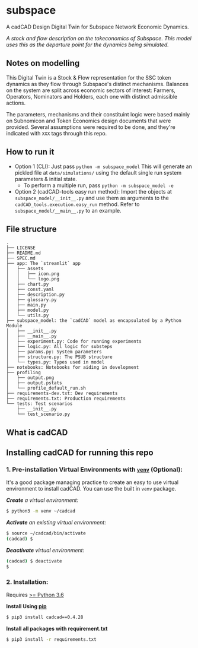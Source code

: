 # subspace

A cadCAD Design Digital Twin for Subspace Network Economic Dynamics.

*A stock and flow description on the tokeconomics of Subspace. This model uses this as the departure point for the dynamics being simulated.*

## Notes on modelling

This Digital Twin is a Stock & Flow representation for the SSC token dynamics as they
flow through Subspace's distinct mechanisms. Balances on the system are split
across economic sectors of interest: Farmers, Operators, Nominators and Holders,
each one with distinct admissible actions.

The parameters, mechanisms and their constituint logic were based mainly on 
Subnomicon and Token Economics design documents that were provided. Several
assumptions were required to be done, and they're indicated with `XXX` tags
through this repo.

## How to run it

- Option 1 (CLI): Just pass `python -m subspace_model`
This will generate an pickled file at `data/simulations/` using the default single run
system parameters & initial state.
    - To perform a multiple run, pass `python -m subspace_model -e`
- Option 2 (cadCAD-tools easy run method): Import the objects at `subspace_model/__init__.py`
and use them as arguments to the `cadCAD_tools.execution.easy_run` method. Refer to `subspace_model/__main__.py` to an example.

## File structure

```
.
├── LICENSE
├── README.md
├── SPEC.md
├── app: The `streamlit` app
│   ├── assets
│   │   ├── icon.png
│   │   └── logo.png
│   ├── chart.py
│   ├── const.yaml
│   ├── description.py
│   ├── glossary.py
│   ├── main.py
│   ├── model.py
│   └── utils.py
├── subspace_model: the `cadCAD` model as encapsulated by a Python Module
│   ├── __init__.py
│   ├── __main__.py
│   ├── experiment.py: Code for running experiments
│   ├── logic.py: All logic for substeps
│   ├── params.py: System parameters
│   ├── structure.py: The PSUB structure
│   └── types.py: Types used in model
├── notebooks: Notebooks for aiding in development
├── profiling
│   ├── output.png
│   ├── output.pstats
│   └── profile_default_run.sh
├── requirements-dev.txt: Dev requirements
├── requirements.txt: Production requirements
└── tests: Test scenarios
    ├── __init__.py
    └── test_scenario.py
```

## What is cadCAD
## Installing cadCAD for running this repo

### 1. Pre-installation Virtual Environments with [`venv`](https://docs.python.org/3/library/venv.html) (Optional):
It's a good package managing practice to create an easy to use virtual environment to install cadCAD. You can use the built in `venv` package.

***Create** a virtual environment:*
```bash
$ python3 -m venv ~/cadcad
```

***Activate** an existing virtual environment:*
```bash
$ source ~/cadcad/bin/activate
(cadcad) $
```

***Deactivate** virtual environment:*
```bash
(cadcad) $ deactivate
$
```

### 2. Installation: 
Requires [>= Python 3.6](https://www.python.org/downloads/) 

**Install Using [pip](https://pypi.org/project/cadCAD/)** 
```bash
$ pip3 install cadcad==0.4.28
```

**Install all packages with requirement.txt**
```bash
$ pip3 install -r requirements.txt
